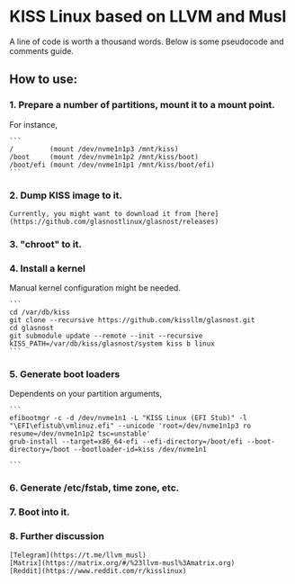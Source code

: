 
# KISS Linux based on LLVM and Musl

A line of code is worth a thousand words. Below is some pseudocode and comments guide.

## How to use:

### 1. Prepare a number of partitions, mount it to a mount point.

For instance,

    ```
    /         (mount /dev/nvme1n1p3 /mnt/kiss)
    /boot     (mount /dev/nvme1n1p2 /mnt/kiss/boot)
    /boot/efi (mount /dev/nvme1n1p1 /mnt/kiss/boot/efi)
    ```
### 2. Dump KISS image to it.

    Currently, you might want to download it from [here](https://github.com/glasnostlinux/glasnost/releases) 

### 3. "chroot" to it.

### 4. Install a kernel

Manual kernel configuration might be needed.

    ```
    cd /var/db/kiss
    git clone --recursive https://github.com/kissllm/glasnost.git
    cd glasnost
    git submodule update --remote --init --recursive
    kISS_PATH=/var/db/kiss/glasnost/system kiss b linux
    ```

### 5. Generate boot loaders

Dependents on your partition arguments,

    ```
    efibootmgr -c -d /dev/nvme1n1 -L "KISS Linux (EFI Stub)" -l "\EFI\efistub\vmlinuz.efi" --unicode 'root=/dev/nvme1n1p3 ro resume=/dev/nvme1n1p2 tsc=unstable'
    grub-install --target=x86_64-efi --efi-directory=/boot/efi --boot-directory=/boot --bootloader-id=kiss /dev/nvme1n1
    
    ```
    
### 6. Generate /etc/fstab, time zone, etc.

### 7. Boot into it.

### 8. Further discussion

    [Telegram](https://t.me/llvm_musl)
    [Matrix](https://matrix.org/#/%23llvm-musl%3Amatrix.org)
    [Reddit](https://www.reddit.com/r/kisslinux)

<!--

**Here are some ideas to get you started:**

🙋‍♀️ A short introduction - what is your organization all about?
🌈 Contribution guidelines - how can the community get involved?
👩‍💻 Useful resources - where can the community find your docs? Is there anything else the community should know?
🍿 Fun facts - what does your team eat for breakfast?
🧙 Remember, you can do mighty things with the power of [Markdown](https://docs.github.com/github/writing-on-github/getting-started-with-writing-and-formatting-on-github/basic-writing-and-formatting-syntax)
-->
